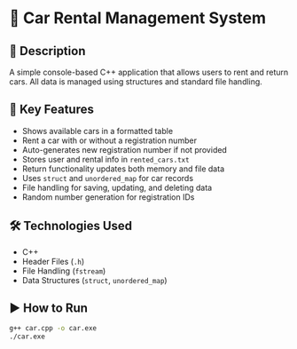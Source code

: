 # 🚗 Car Rental Management System

## 📌 Description  
A simple console-based C++ application that allows users to rent and return cars. All data is managed using structures and standard file handling.

## 🔑 Key Features

- Shows available cars in a formatted table  
- Rent a car with or without a registration number  
- Auto-generates new registration number if not provided  
- Stores user and rental info in `rented_cars.txt`  
- Return functionality updates both memory and file data  
- Uses `struct` and `unordered_map` for car records  
- File handling for saving, updating, and deleting data  
- Random number generation for registration IDs  

## 🛠 Technologies Used

- C++  
- Header Files (`.h`)  
- File Handling (`fstream`)  
- Data Structures (`struct`, `unordered_map`)  

## ▶️ How to Run

```bash
g++ car.cpp -o car.exe
./car.exe
